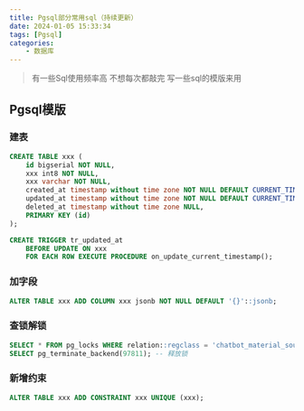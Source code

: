 ```yaml
---
title: Pgsql部分常用sql（持续更新）
date: 2024-01-05 15:33:34
tags: [Pgsql]
categories:
    - 数据库
---
```

> 有一些Sql使用频率高 不想每次都敲完 写一些sql的模版来用

## Pgsql模版

### 建表
```sql
CREATE TABLE xxx (
    id bigserial NOT NULL,
    xxx int8 NOT NULL,
    xxx varchar NOT NULL,
    created_at timestamp without time zone NOT NULL DEFAULT CURRENT_TIMESTAMP,
    updated_at timestamp without time zone NOT NULL DEFAULT CURRENT_TIMESTAMP,
    deleted_at timestamp without time zone NULL,
    PRIMARY KEY (id)
);

CREATE TRIGGER tr_updated_at
    BEFORE UPDATE ON xxx
    FOR EACH ROW EXECUTE PROCEDURE on_update_current_timestamp();
```

### 加字段
```sql
ALTER TABLE xxx ADD COLUMN xxx jsonb NOT NULL DEFAULT '{}'::jsonb;
```

### 查锁解锁
```sql
SELECT * FROM pg_locks WHERE relation::regclass = 'chatbot_material_sources'::regclass; -- 查锁
SELECT pg_terminate_backend(97811); -- 释放锁
```

### 新增约束
```sql
ALTER TABLE xxx ADD CONSTRAINT xxx UNIQUE (xxx);
```
